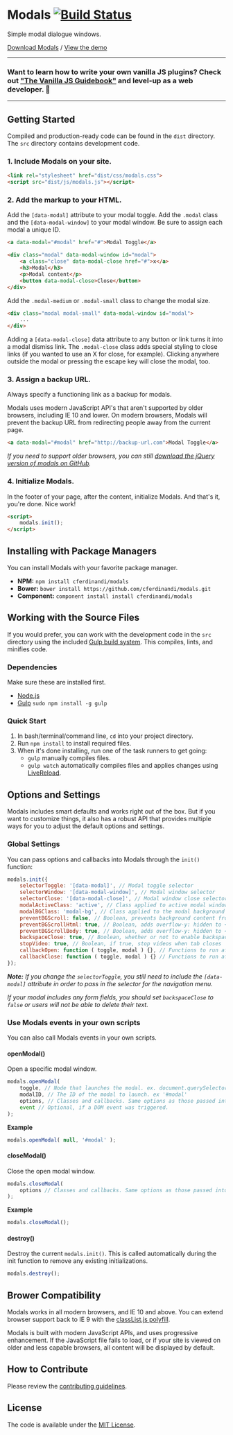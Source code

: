 # Modals [![Build Status](https://travis-ci.org/cferdinandi/modals.svg)](https://travis-ci.org/cferdinandi/modals)
Simple modal dialogue windows.

[Download Modals](https://github.com/cferdinandi/modals/archive/master.zip) / [View the demo](http://cferdinandi.github.io/modals/)


<hr>

### Want to learn how to write your own vanilla JS plugins? Check out ["The Vanilla JS Guidebook"](https://gomakethings.com/vanilla-js-guidebook/) and level-up as a web developer. 🚀

<hr>



## Getting Started

Compiled and production-ready code can be found in the `dist` directory. The `src` directory contains development code.

### 1. Include Modals on your site.

```html
<link rel="stylesheet" href="dist/css/modals.css">
<script src="dist/js/modals.js"></script>
```

### 2. Add the markup to your HTML.

Add the `[data-modal]` attribute to your modal toggle. Add the `.modal` class and the `[data-modal-window]` to your modal window. Be sure to assign each modal a unique ID.

```html
<a data-modal="#modal" href="#">Modal Toggle</a>

<div class="modal" data-modal-window id="modal">
	<a class="close" data-modal-close href="#">x</a>
	<h3>Modal</h3>
	<p>Modal content</p>
	<button data-modal-close>Close</button>
</div>
```

Add the `.modal-medium` or `.modal-small` class to change the modal size.

```html
<div class="modal modal-small" data-modal-window id="modal">
	...
</div>
```

Adding a `[data-modal-close]` data attribute to any button or link turns it into a modal dismiss link. The `.modal-close` class adds special styling to close links (if you wanted to use an X for close, for example). Clicking anywhere outside the modal or pressing the escape key will close the modal, too.

### 3. Assign a backup URL.

Always specify a functioning link as a backup for modals.

Modals uses modern JavaScript API's that aren't supported by older browsers, including IE 10 and lower. On modern browsers, Modals will prevent the backup URL from redirecting people away from the current page.

```html
<a data-modal="#modal" href="http://backup-url.com">Modal Toggle</a>
```

*If you need to support older browsers, you can still [download the jQuery version of modals on GitHub](https://github.com/cferdinandi/modals/tree/archive-v1).*

### 4. Initialize Modals.

In the footer of your page, after the content, initialize Modals. And that's it, you're done. Nice work!

```html
<script>
	modals.init();
</script>
```



## Installing with Package Managers

You can install Modals with your favorite package manager.

* **NPM:** `npm install cferdinandi/modals`
* **Bower:** `bower install https://github.com/cferdinandi/modals.git`
* **Component:** `component install install cferdinandi/modals`



## Working with the Source Files

If you would prefer, you can work with the development code in the `src` directory using the included [Gulp build system](http://gulpjs.com/). This compiles, lints, and minifies code.

### Dependencies
Make sure these are installed first.

* [Node.js](http://nodejs.org)
* [Gulp](http://gulpjs.com) `sudo npm install -g gulp`

### Quick Start

1. In bash/terminal/command line, `cd` into your project directory.
2. Run `npm install` to install required files.
3. When it's done installing, run one of the task runners to get going:
	* `gulp` manually compiles files.
	* `gulp watch` automatically compiles files and applies changes using [LiveReload](http://livereload.com/).



## Options and Settings

Modals includes smart defaults and works right out of the box. But if you want to customize things, it also has a robust API that provides multiple ways for you to adjust the default options and settings.

### Global Settings

You can pass options and callbacks into Modals through the `init()` function:

```javascript
modals.init({
	selectorToggle: '[data-modal]', // Modal toggle selector
	selectorWindow: '[data-modal-window]', // Modal window selector
	selectorClose: '[data-modal-close]', // Modal window close selector
	modalActiveClass: 'active', // Class applied to active modal windows
	modalBGClass: 'modal-bg', // Class applied to the modal background overlay
	preventBGScroll: false, // Boolean, prevents background content from scroll if true
	preventBGScrollHtml: true, // Boolean, adds overflow-y: hidden to <html> if true (preventBGScroll must also be true)
	preventBGScrollBody: true, // Boolean, adds overflow-y: hidden to <body> if true (preventBGScroll must also be true)
	backspaceClose: true, // Boolean, whether or not to enable backspace/delete button modal closing
	stopVideo: true, // Boolean, if true, stop videos when tab closes
	callbackOpen: function ( toggle, modal ) {}, // Functions to run after opening a modal
	callbackClose: function ( toggle, modal ) {} // Functions to run after closing a modal
});
```

***Note:*** *If you change the `selectorToggle`, you still need to include the `[data-modal]` attribute in order to pass in the selector for the navigation menu.*

*If your modal includes any form fields, you should set `backspaceClose` to `false` or users will not be able to delete their text.*

### Use Modals events in your own scripts

You can also call Modals events in your own scripts.

#### openModal()
Open a specific modal window.

```javascript
modals.openModal(
	toggle, // Node that launches the modal. ex. document.querySelector('#toggle')
	modalID, // The ID of the modal to launch. ex '#modal'
	options, // Classes and callbacks. Same options as those passed into the init() function.
	event // Optional, if a DOM event was triggered.
);
```

**Example**

```javascript
modals.openModal( null, '#modal' );
```

#### closeModal()
Close the open modal window.

```javascript
modals.closeModal(
	options // Classes and callbacks. Same options as those passed into the init() function.
);
```

**Example**

```javascript
modals.closeModal();
```

#### destroy()
Destroy the current `modals.init()`. This is called automatically during the init function to remove any existing initializations.

```javascript
modals.destroy();
```



## Brower Compatibility

Modals works in all modern browsers, and IE 10 and above. You can extend browser support back to IE 9 with the [classList.js polyfill](https://github.com/eligrey/classList.js/).

Modals is built with modern JavaScript APIs, and uses progressive enhancement. If the JavaScript file fails to load, or if your site is viewed on older and less capable browsers, all content will be displayed by default.



## How to Contribute

Please review the [contributing guidelines](CONTRIBUTING.md).



## License

The code is available under the [MIT License](LICENSE.md).